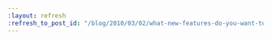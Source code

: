 ```yaml
---
:layout: refresh
:refresh_to_post_id: "/blog/2010/03/02/what-new-features-do-you-want-to-see"
---
```

